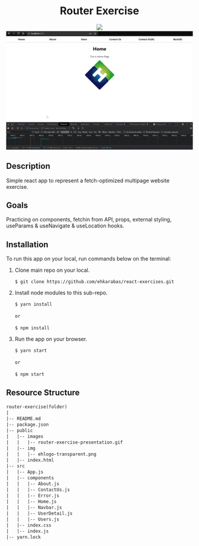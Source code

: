 <div align=center>
	<h1>Router Exercise</h1>
</div>

<div align="center">
	<a href="https://router-exercise-ehkarabas.netlify.app/">
		<img src="https://img.shields.io/badge/live-%23.svg?&style=for-the-badge&logo=www&logoColor=white%22&color=black">
	</a>
	<br>
	<img src="./public/images/router-exercise-presentation.gif"/>
</div>

## Description

Simple react app to represent a fetch-optimized multipage website exercise.

## Goals

Practicing on components, fetchin from API, props, external styling, useParams & useNavigate & useLocation hooks.

## Installation

To run this app on your local, run commands below on the terminal:

1. Clone main repo on your local.
    ```shell
    $ git clone https://github.com/ehkarabas/react-exercises.git
    ```

2. Install node modules to this sub-repo.
    ```shell
    $ yarn install
    
    or

    $ npm install
    ```

3. Run the app on your browser.
    ```shell
    $ yarn start
    
    or

    $ npm start
    ```

## Resource Structure 

```
router-exercise(folder)
|
|-- README.md
|-- package.json
|-- public
|   |-- images
|   |   |-- router-exercise-presentation.gif
|   |-- img
|   |   |-- ehlogo-transparent.png
|   |-- index.html
|-- src
|   |-- App.js
|   |-- components
|   |   |-- About.js
|   |   |-- ContactUs.js
|   |   |-- Error.js
|   |   |-- Home.js
|   |   |-- Navbar.js
|   |   |-- UserDetail.js
|   |   |-- Users.js
|   |-- index.css
|   |-- index.js
|-- yarn.lock
```


